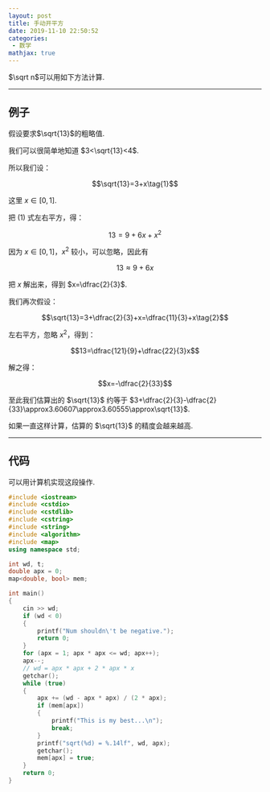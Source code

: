 ```yaml
---
layout: post
title: 手动开平方
date: 2019-11-10 22:50:52
categories:
 - 数学
mathjax: true
---
```


$\sqrt n$可以用如下方法计算.

<!-- more -->

---
## 例子

假设要求$\sqrt{13}$的粗略值.

我们可以很简单地知道 $3<\sqrt{13}<4$.

所以我们设：

$$\sqrt{13}=3+x\tag{1}$$

这里 $x\in[0,1]$.

把 $(1)$ 式左右平方，得：

$$13=9+6x+x^2$$

因为 $x\in[0,1]$，$x^2$ 较小，可以忽略，因此有

$$13\approx9+6x$$

把 $x$ 解出来，得到 $x=\dfrac{2}{3}$.

我们再次假设：

$$\sqrt{13}=3+\dfrac{2}{3}+x=\dfrac{11}{3}+x\tag{2}$$

左右平方，忽略 $x^2$，得到：

$$13=\dfrac{121}{9}+\dfrac{22}{3}x$$

解之得：

$$x=-\dfrac{2}{33}$$

至此我们估算出的 $\sqrt{13}$ 约等于 $3+\dfrac{2}{3}-\dfrac{2}{33}\approx3.60607\approx3.60555\approx\sqrt{13}$.

如果一直这样计算，估算的 $\sqrt{13}$ 的精度会越来越高.

---
## 代码

可以用计算机实现这段操作.

```cpp
#include <iostream>
#include <cstdio>
#include <cstdlib>
#include <cstring>
#include <string>
#include <algorithm>
#include <map>
using namespace std;

int wd, t;
double apx = 0;
map<double, bool> mem;

int main()
{
	cin >> wd;
	if (wd < 0)
	{
		printf("Num shouldn\'t be negative.");
		return 0;
	}
	for (apx = 1; apx * apx <= wd; apx++);
	apx--;
	// wd = apx * apx + 2 * apx * x
	getchar();
	while (true)
	{
		apx += (wd - apx * apx) / (2 * apx);
		if (mem[apx])
		{
			printf("This is my best...\n");
			break;
		}
		printf("sqrt(%d) = %.14lf", wd, apx);
		getchar();
		mem[apx] = true;
	}
	return 0;
}
```